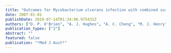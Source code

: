 ```yaml
---
title: "Outcomes for Mycobacterium ulcerans infection with combined surgery and antibiotic therapy: findings from a south-eastern Australian case series"
date: 2007-01-01
publishDate: 2019-07-14T01:34:06.975431Z
authors: ["D. P. O'Brien", "A. J. Hughes", "A. C. Cheng", "M. J. Henry", "P. Callan", "A. McDonald", "I. Holten", "M. Birrell", "J. M. Sowerby", "P. D. Johnson", "E. Athan"]
publication_types: ["2"]
abstract: ""
featured: false
publication: "*Med J Aust*"
---
```



